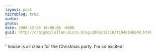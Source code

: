 ```yaml
---
layout: post
microblog: true
audio: 
photo: 
date: 2008-12-09 18:00:00 -0600
guid: http://craigmcclellan.micro.blog/2008/12/10/t1048148040.html
---
```

' house is all clean for the Christmas party.  I'm so excited!
